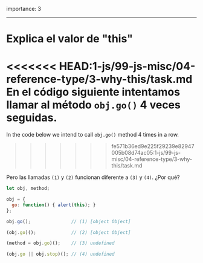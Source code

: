 importance: 3

---

# Explica el valor de "this"

<<<<<<< HEAD:1-js/99-js-misc/04-reference-type/3-why-this/task.md
En el código siguiente intentamos llamar al método `obj.go()` 4 veces seguidas.
=======
In the code below we intend to call `obj.go()` method 4 times in a row.
>>>>>>> fe571b36ed9e225f29239e82947005b08d74ac05:1-js/99-js-misc/04-reference-type/3-why-this/task.md

Pero las llamadas `(1)` y `(2)` funcionan diferente a `(3)` y `(4)`. ¿Por qué?

```js run no-beautify
let obj, method;

obj = {
  go: function() { alert(this); }
};

obj.go();               // (1) [object Object]

(obj.go)();             // (2) [object Object]

(method = obj.go)();    // (3) undefined

(obj.go || obj.stop)(); // (4) undefined
```

